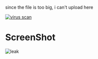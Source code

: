 since the file is too big, i can't upload here



[![virus scan](https://i.imgur.com/RitgN7F.png)](https://www.virustotal.com/gui/file/dc0f3e8e1e8bc6768a4cdf3fada10c79a1f0e07b492610340ff1e676fb3e0322?nocache=1)

# ScreenShot #
![leak](https://user-images.githubusercontent.com/66913721/160897621-315e4722-3051-4cbd-a9c4-0ab487568e2c.png)
